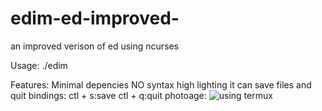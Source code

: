 # edim-ed-improved-
an improved verison of ed using ncurses

Usage:
./edim <file>

Features:
Minimal depencies
NO syntax high lighting
it can save files and quit
bindings:
ctl + s:save
ctl + q:quit
photoage:
![using termux](Screenshot_٢٠٢٥٠٨١١_١٥٢٤٥٩_com_termux_TermuxActivity_edit_672775007958353)
